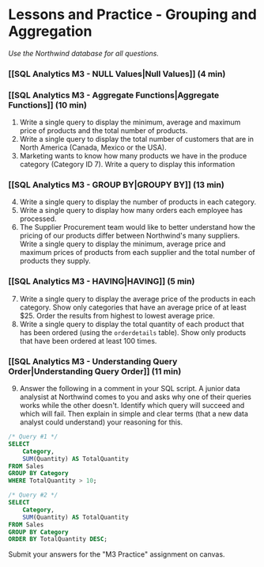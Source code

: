 # Lessons and Practice - Grouping and Aggregation


*Use the Northwind database for all questions.*
### [[SQL Analytics M3 - NULL Values|Null Values]] (4 min)

### [[SQL Analytics M3 - Aggregate Functions|Aggregate Functions]] (10 min)

1. Write a single query to display the minimum, average and maximum price of products and the total number of products.
2. Write a single query to display the total number of customers that are in North America (Canada, Mexico or the USA).
3. Marketing wants to know how many products we have in the produce category (Category ID 7). Write a query to display this information
### [[SQL Analytics M3 - GROUP BY|GROUPY BY]] (13 min)

4. Write a single query to display the number of products in each category.
5. Write a single query to display how many orders each employee has processed.
6. The Supplier Procurement team would like to better understand how the pricing of our products differ between Northwind's many suppliers. Write a single query to display the minimum, average price and maximum prices of products from each supplier and the total number of products they supply.

### [[SQL Analytics M3 - HAVING|HAVING]] (5 min)

7. Write a single query to display the average price of the products in each category. Show only categories that have an average price of at least $25. Order the results from highest to lowest average price.
8. Write a single query to display the total quantity of each product that has been ordered (using the `orderdetails` table). Show only products that have been ordered at least 100 times.
### [[SQL Analytics M3 - Understanding Query Order|Understanding Query Order]] (11 min)

9. Answer the following in a comment in your SQL script. A junior data analysist at Northwind comes to you and asks why one of their queries works while the other doesn't. Identify which query will succeed and which will fail. Then explain in simple and clear terms (that a new data analyst could understand) your reasoning for this.

```sql
/* Query #1 */
SELECT
    Category,
    SUM(Quantity) AS TotalQuantity
FROM Sales
GROUP BY Category
WHERE TotalQuantity > 10;
```

```sql
/* Query #2 */
SELECT
    Category,
    SUM(Quantity) AS TotalQuantity
FROM Sales
GROUP BY Category
ORDER BY TotalQuantity DESC;
```

Submit your answers for the "M3 Practice" assignment on canvas.